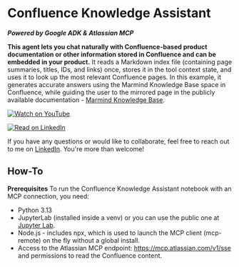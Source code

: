 # Confluence Knowledge Assistant
_**Powered by Google ADK & Atlassian MCP**_

**This agent lets you chat naturally with Confluence-based product documentation or other information stored in Confluence and can be embedded in your product.** It reads a Markdown index file (containing page summaries, titles, IDs, and links) once, stores it in the tool context state, and uses it to look up the most relevant Confluence pages. In this example, it generates accurate answers using the Marmind Knowledge Base space in Confluence, while guiding the user to the mirrored page in the publicly available documentation - [Marmind Knowledge Base](https://knowledgebase.marmind.com/kb/). 

[![Watch on YouTube](https://img.shields.io/badge/Watch%20on-YouTube-red?logo=youtube&style=for-the-badge)](https://youtu.be/40ni6oilunQ) 

[![Read on LinkedIn](https://img.shields.io/badge/Article-RAG%20vs%20MCP-blue?logo=linkedin&logoColor=white)](https://www.linkedin.com/pulse/another-rag-vs-mcp-article-jenya-stoeva-tpxhf)

If you have any questions or would like to collaborate, feel free to reach out to me on [LinkedIn](https://www.linkedin.com/in/jenya-stoeva-60477249/). You're more than welcome!

## How-To

**Prerequisites**
To run the Confluence Knowledge Assistant notebook with an MCP connection, you need:

* Python 3.13
* JupyterLab (installed inside a venv) or you can use the public one at [Jupyter Lab](https://jupyter.org/try-jupyter/lab/).
* Node.js - includes npx, which is used to launch the MCP client (mcp-remote) on the fly without a global install.
* Access to the Atlassian MCP endpoint: https://mcp.atlassian.com/v1/sse and permissions to read the Confluence content.



